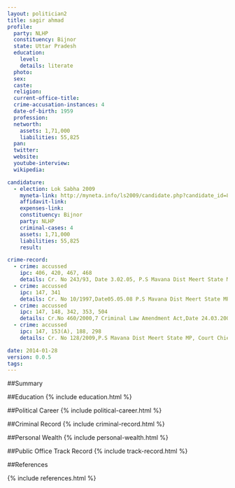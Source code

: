 ```yaml
---
layout: politician2
title: sagir ahmad
profile: 
  party: NLHP
  constituency: Bijnor
  state: Uttar Pradesh
  education: 
    level: 
    details: literate
  photo: 
  sex: 
  caste: 
  religion: 
  current-office-title: 
  crime-accusation-instances: 4
  date-of-birth: 1959
  profession: 
  networth: 
    assets: 1,71,000
    liabilities: 55,825
  pan: 
  twitter: 
  website: 
  youtube-interview: 
  wikipedia: 

candidature: 
  - election: Lok Sabha 2009
    myneta-link: http://myneta.info/ls2009/candidate.php?candidate_id=8022
    affidavit-link: 
    expenses-link: 
    constituency: Bijnor 
    party: NLHP
    criminal-cases: 4
    assets: 1,71,000
    liabilities: 55,825
    result:  

crime-record: 
  - crime: accussed
    ipc: 406, 420, 467, 468
    details: Cr. No 243/93, Date 3.02.05, P.S Mavana Dist Meert State MP,Court Chief Judicial Magistrate Mavana (Meert) 
  - crime: accussed
    ipc: 147, 341
    details: Cr. No 10/1997,Date05.05.08 P.S Mavana Dist Meert State MP, Court Chief Judicial Magistrate Mavana (Meert) 
  - crime: accussed
    ipc: 147, 148, 342, 353, 504
    details: Cr.No 460/2000,7 Criminal Law Amendment Act,Date 24.03.2006, P.S Mavana Dist Meert State MP,Court Chief Judicial Magistrate Mavana (Meert) 
  - crime: accussed
    ipc: 147, 153(A), 188, 298
    details: Cr. No 128/2009,P.S Mavana Dist Meert State MP, Court Chief Judicial Magistrate Mavana (Meert) 

date: 2014-01-28
version: 0.0.5
tags: 
---
```

##Summary


##Education
{% include education.html %}


##Political Career
{% include political-career.html %}


##Criminal Record
{% include criminal-record.html %}


##Personal Wealth
{% include personal-wealth.html %}


##Public Office Track Record
{% include track-record.html %}


##References


{% include references.html %}
